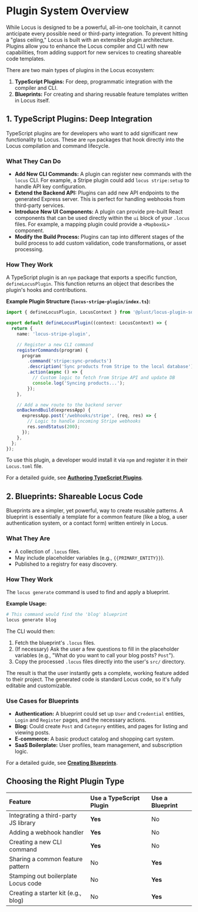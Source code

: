 # Plugin System Overview

While Locus is designed to be a powerful, all-in-one toolchain, it cannot anticipate every possible need or third-party integration. To prevent hitting a "glass ceiling," Locus is built with an extensible plugin architecture. Plugins allow you to enhance the Locus compiler and CLI with new capabilities, from adding support for new services to creating shareable code templates.

There are two main types of plugins in the Locus ecosystem:

1.  **TypeScript Plugins:** For deep, programmatic integration with the compiler and CLI.
2.  **Blueprints:** For creating and sharing reusable feature templates written in Locus itself.

## 1. TypeScript Plugins: Deep Integration

TypeScript plugins are for developers who want to add significant new functionality to Locus. These are `npm` packages that hook directly into the Locus compilation and command lifecycle.

### What They Can Do

*   **Add New CLI Commands:** A plugin can register new commands with the `locus` CLI. For example, a Stripe plugin could add `locus stripe:setup` to handle API key configuration.
*   **Extend the Backend API:** Plugins can add new API endpoints to the generated Express server. This is perfect for handling webhooks from third-party services.
*   **Introduce New UI Components:** A plugin can provide pre-built React components that can be used directly within the `ui` block of your `.locus` files. For example, a mapping plugin could provide a `<MapboxGL>` component.
*   **Modify the Build Process:** Plugins can tap into different stages of the build process to add custom validation, code transformations, or asset processing.

### How They Work

A TypeScript plugin is an `npm` package that exports a specific function, `defineLocusPlugin`. This function returns an object that describes the plugin's hooks and contributions.

**Example Plugin Structure (`locus-stripe-plugin/index.ts`):**

```typescript
import { defineLocusPlugin, LocusContext } from '@plust/locus-plugin-sdk';

export default defineLocusPlugin((context: LocusContext) => {
  return {
    name: 'locus-stripe-plugin',

    // Register a new CLI command
    registerCommands(program) {
      program
        .command('stripe:sync-products')
        .description('Sync products from Stripe to the local database')
        .action(async () => {
          // Custom logic to fetch from Stripe API and update DB
          console.log('Syncing products...');
        });
    },

    // Add a new route to the backend server
    onBackendBuild(expressApp) {
      expressApp.post('/webhooks/stripe', (req, res) => {
        // Logic to handle incoming Stripe webhooks
        res.sendStatus(200);
      });
    },
  };
});
```

To use this plugin, a developer would install it via `npm` and register it in their `Locus.toml` file.

For a detailed guide, see **[Authoring TypeScript Plugins](./typescript-plugins.md)**.

## 2. Blueprints: Shareable Locus Code

Blueprints are a simpler, yet powerful, way to create reusable patterns. A blueprint is essentially a template for a common feature (like a blog, a user authentication system, or a contact form) written entirely in Locus.

### What They Are

*   A collection of `.locus` files.
*   May include placeholder variables (e.g., `{{PRIMARY_ENTITY}}`).
*   Published to a registry for easy discovery.

### How They Work

The `locus generate` command is used to find and apply a blueprint.

**Example Usage:**

```bash
# This command would find the 'blog' blueprint
locus generate blog
```

The CLI would then:
1.  Fetch the blueprint's `.locus` files.
2.  (If necessary) Ask the user a few questions to fill in the placeholder variables (e.g., "What do you want to call your blog posts? `Post`").
3.  Copy the processed `.locus` files directly into the user's `src/` directory.

The result is that the user instantly gets a complete, working feature added to their project. The generated code is standard Locus code, so it's fully editable and customizable.

### Use Cases for Blueprints

*   **Authentication:** A blueprint could set up `User` and `Credential` entities, `Login` and `Register` pages, and the necessary actions.
*   **Blog:** Could create `Post` and `Category` entities, and pages for listing and viewing posts.
*   **E-commerce:** A basic product catalog and shopping cart system.
*   **SaaS Boilerplate:** User profiles, team management, and subscription logic.

For a detailed guide, see **[Creating Blueprints](./blueprints.md)**.

## Choosing the Right Plugin Type

| Feature                               | Use a TypeScript Plugin | Use a Blueprint                     |
| :------------------------------------ | :---------------------- | :---------------------------------- |
| Integrating a third-party JS library  | **Yes**                 | No                                  |
| Adding a webhook handler              | **Yes**                 | No                                  |
| Creating a new CLI command            | **Yes**                 | No                                  |
| Sharing a common feature pattern      | No                      | **Yes**                             |
| Stamping out boilerplate Locus code   | No                      | **Yes**                             |
| Creating a starter kit (e.g., blog)   | No                      | **Yes**                             |
